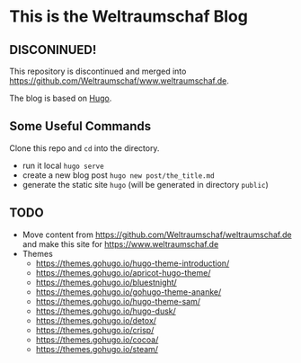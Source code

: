# This is the Weltraumschaf Blog

## DISCONINUED!

This repository is discontinued and merged into <https://github.com/Weltraumschaf/www.weltraumschaf.de>.

The blog is based on [Hugo](https://gohugo.io/).

## Some Useful Commands

Clone this repo and `cd` into the directory.

- run it local `hugo serve`
- create a new blog post `hugo new post/the_title.md`
- generate the static site `hugo` (will be generated in directory `public`)

## TODO

- Move content from <https://github.com/Weltraumschaf/weltraumschaf.de> and make this site for <https://www.weltraumschaf.de>
- Themes
    - <https://themes.gohugo.io/hugo-theme-introduction/>
    - <https://themes.gohugo.io/apricot-hugo-theme/>
    - <https://themes.gohugo.io/bluestnight/>
    - <https://themes.gohugo.io/gohugo-theme-ananke/>
    - <https://themes.gohugo.io/hugo-theme-sam/>
    - <https://themes.gohugo.io/hugo-dusk/>
    - <https://themes.gohugo.io/detox/>
    - <https://themes.gohugo.io/crisp/>
    - <https://themes.gohugo.io/cocoa/>
    - <https://themes.gohugo.io/steam/>
